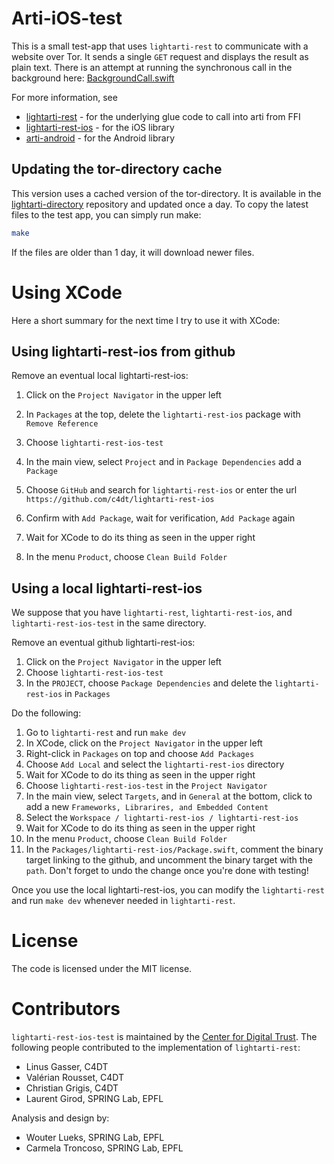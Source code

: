 # Arti-iOS-test

This is a small test-app that uses `lightarti-rest` to communicate with a website over
Tor.
It sends a single `GET` request and displays the result as plain text.
There is an attempt at running the synchronous call in the background here:
[BackgroundCall.swift](lightarti-rest-ios-test/BackgroundCall.swift)

For more information, see

* [lightarti-rest](https://github.com/c4dt/lightarti-rest) - for the underlying glue code to call into arti from
  FFI
* [lightarti-rest-ios](https://github.com/c4dt/lightarti-rest-ios) - for the iOS library
* [arti-android](https://github.com/c4dt/arti-android) - for the Android library

## Updating the tor-directory cache

This version uses a cached version of the tor-directory.
It is available in the [lightarti-directory](https://github.com/c4dt/lightarti-directory) repository and
updated once a day.
To copy the latest files to the test app, you can simply run make:

```bash
make
```

If the files are older than 1 day, it will download newer files.

# Using XCode

Here a short summary for the next time I try to use it with XCode:

## Using lightarti-rest-ios from github

Remove an eventual local lightarti-rest-ios:
1. Click on the `Project Navigator` in the upper left
1. In `Packages` at the top, delete the `lightarti-rest-ios` package with `Remove Reference`

1. Choose `lightarti-rest-ios-test`
1. In the main view, select `Project` and in `Package Dependencies` add a `Package`
1. Choose `GitHub` and search for `lightarti-rest-ios` or enter the url `https://github.com/c4dt/lightarti-rest-ios`
1. Confirm with `Add Package`, wait for verification, `Add Package` again
1. Wait for XCode to do its thing as seen in the upper right
1. In the menu `Product`, choose `Clean Build Folder`

## Using a local lightarti-rest-ios

We suppose that you have `lightarti-rest`, `lightarti-rest-ios`, and `lightarti-rest-ios-test`
in the same directory.

Remove an eventual github lightarti-rest-ios:
1. Click on the `Project Navigator` in the upper left
1. Choose `lightarti-rest-ios-test`
1. In the `PROJECT`, choose `Package Dependencies` and delete the `lightarti-rest-ios` in `Packages`

Do the following:
1. Go to `lightarti-rest` and run `make dev`
1. In XCode, click on the `Project Navigator` in the upper left
1. Right-click in `Packages` on top and choose `Add Packages`
1. Choose `Add Local` and select the `lightarti-rest-ios` directory
1. Wait for XCode to do its thing as seen in the upper right
1. Choose `lightarti-rest-ios-test` in the `Project Navigator`
1. In the main view, select `Targets`, and in `General` at the bottom, click to add a new `Frameworks, Librarires, and Embedded Content`
1. Select the `Workspace / lightarti-rest-ios / lightarti-rest-ios`
1. Wait for XCode to do its thing as seen in the upper right
1. In the menu `Product`, choose `Clean Build Folder`
1. In the `Packages/lightarti-rest-ios/Package.swift`, comment the binary target linking to
  the github, and uncomment the binary target with the `path`. Don't forget to undo the change 
  once you're done with testing!

Once you use the local lightarti-rest-ios, you can modify the `lightarti-rest` and run
`make dev` whenever needed in `lightarti-rest`.

# License

The code is licensed under the MIT license.

# Contributors

`lightarti-rest-ios-test` is maintained by the [Center for Digital Trust](https://c4dt.org/). The following people contributed to the implementation of `lightarti-rest`:

- Linus Gasser, C4DT
- Valérian Rousset, C4DT
- Christian Grigis, C4DT
- Laurent Girod, SPRING Lab, EPFL

Analysis and design by:

- Wouter Lueks, SPRING Lab, EPFL
- Carmela Troncoso, SPRING Lab, EPFL
